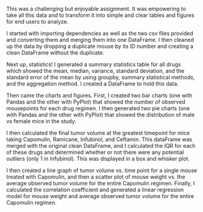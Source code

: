 
This was a challenging but enjoyable assignment. It was empowering to take all this data and to transform it into simple and clear tables and figures for end users to analyze. 
 
I started with importing dependencies as well as the two csv files provided and converting them and merging them into one DataFrame. I then cleaned up the data by dropping a duplicate mouse by its ID number and creating a clean DataFrame without the duplicate.

Next up, statistics! I generated a summary statistics table for all drugs which showed the mean, median, variance, standard deviation, and the standard error of the mean by using groupby, summary statistical methods, and the aggregation method. I created a DataFrame to hold this data. 

Then came the charts and figures. First, I created two bar charts (one with Pandas and the other with PyPlot) that showed the number of observed mousepoints for each drug regimen. I then generated two pie charts (one with Pandas and the other with PyPlot) that showed the distribution of male vs female mice in the study.

I then calculated the final tumor volume at the greatest timepoint for mice taking Capomulin, Ramicane, Infubinol, and Ceftamin. This dataFrame was merged with the original clean DataFrame, and I calculated the IQR for each of these drugs and determined whether or not there were any potential outliers (only 1 in Infubinol). This was displayed in a box and whisker plot. 

I then created a line graph of tumor volume vs. time point for a single mouse treated with Capomulin, and then a scatter plot of mouse weight vs. the average observed tumor volume for the entire Capomulin regimen. Finally, I calculated the correlation coefficient and generated a linear regression model for mouse weight and average observed tumor volume for the entire Capomulin regimen.
